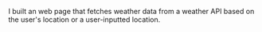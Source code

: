 I built an web page that fetches weather data from a weather API based on the user's location or a user-inputted location.
